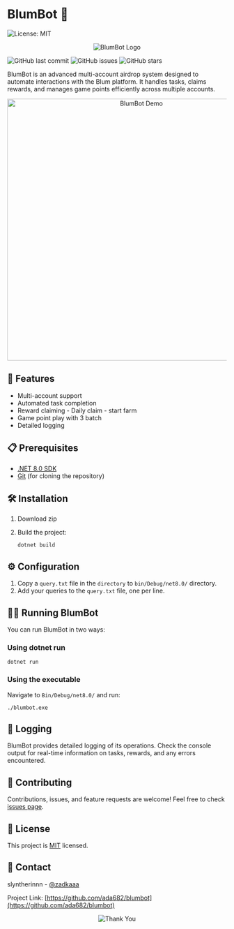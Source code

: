 # BlumBot 🤖

![License: MIT](https://img.shields.io/badge/License-MIT-yellow.svg)
<p align="center">
  <img src="https://raw.githubusercontent.com/ada682/blumbot/master/blumbot_logo.gif" alt="BlumBot Logo">
</p>

![GitHub last commit](https://img.shields.io/github/last-commit/ada682/blumbot)
![GitHub issues](https://img.shields.io/github/issues/ada682/blumbot)
![GitHub stars](https://img.shields.io/github/stars/ada682/blumbot)

BlumBot is an advanced multi-account airdrop system designed to automate interactions with the Blum platform. It handles tasks, claims rewards, and manages game points efficiently across multiple accounts.

<p align="center">
  <img src="https://raw.githubusercontent.com/ada682/blumbot/master/blumbot_demo.gif" alt="BlumBot Demo" width="600">
</p>

## 🚀 Features

- Multi-account support
- Automated task completion
- Reward claiming - Daily claim - start farm
- Game point play with 3 batch
- Detailed logging

## 📋 Prerequisites

- [.NET 8.0 SDK](https://dotnet.microsoft.com/download/dotnet/8.0)
- [Git](https://git-scm.com/downloads) (for cloning the repository)

## 🛠️ Installation

1. Download zip

2. Build the project:
   ```
   dotnet build
   ```

## ⚙️ Configuration

1. Copy a `query.txt` file in the `directory` to `bin/Debug/net8.0/` directory.
2. Add your queries to the `query.txt` file, one per line.

## 🏃‍♂️ Running BlumBot

You can run BlumBot in two ways:

### Using dotnet run

```
dotnet run
```

### Using the executable

Navigate to `Bin/Debug/net8.0/` and run:

```
./blumbot.exe
```

## 📝 Logging

BlumBot provides detailed logging of its operations. Check the console output for real-time information on tasks, rewards, and any errors encountered.

## 🤝 Contributing

Contributions, issues, and feature requests are welcome! Feel free to check [issues page](https://github.com/ada682/blumbot/issues).

## 📜 License

This project is [MIT](https://github.com/ada682/blumbot/blob/main/LICENSE) licensed.

## 💬 Contact

slyntherinnn - [@zadkaaa](https://twitter.com/zadkaaa)

Project Link: [https://github.com/ada682/blumbot](https://github.com/ada682/blumbot)

<p align="center">
  <img src="https://raw.githubusercontent.com/ada682/blumbot/master/thank_you.gif" alt="Thank You">
</p>
